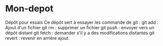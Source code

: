 # Mon-depot
Dépôt pour essais
Ce dépôt sert à essayer les commande de git :
  git add : Ajout d'un fichier
  git rm  : supprimer un fichier
  git push : envoyer vers un dépôt distant
  git fetch : demander s'il y a des modifications distantes
  git revert : revenir en arrière
ajout.
